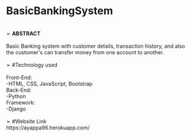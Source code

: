 # BasicBankingSystem
<br>
➢ <strong>ABSTRACT</strong><br>
<br>
Basic Banking system with customer details, transaction history, and also the customer's can transfer money from one account to another.
<br>
<br>
➢ #Technology used<br>
<br>
Front-End:<br>
-HTML, CSS, JavaScript, Bootstrap<br>
Back-End:<br>
-Python<br>
Framework:<br>
-Django
<br>
<br>
➢ #Website Link<br>
https://ayappa96.herokuapp.com/
